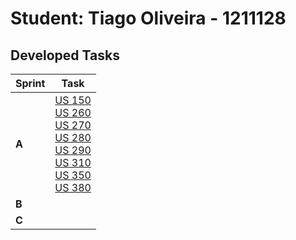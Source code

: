 # Student: Tiago Oliveira - 1211128

## Developed Tasks


| Sprint   | Task |
|----------|------|
| **A**    |   [US 150](../US_150/readme.md) <br> [US 260](../US_260/readme.md) <br>  [US 270](../US_270/readme.md) <br>[US 280](../US_280/readme.md) <br> [US 290](../US_290/readme.md) <br> [US 310](../US_310/readme.md) <br> [US 350](../US_350/readme.md) <br> [US 380](../US_380/readme.md) |
| **B**    |      |
| **C**    |      |